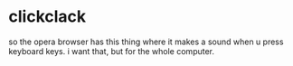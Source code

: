 # clickclack
so the opera browser has this thing where it makes a sound when u press keyboard keys. i want that, but for the whole computer.
